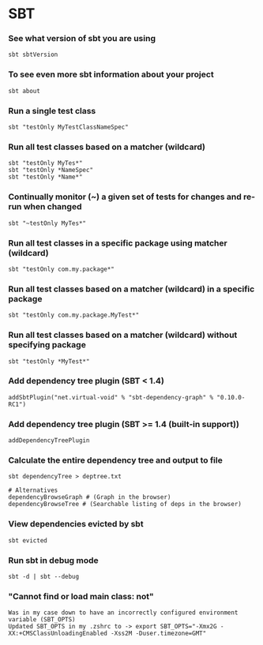 # SBT

### See what version of sbt you are using
```shell
sbt sbtVersion
```

### To see even more sbt information about your project
```shell
sbt about
```

### Run a single test class
```shell
sbt "testOnly MyTestClassNameSpec"
```

### Run all test classes based on a matcher (wildcard)
```shell
sbt "testOnly MyTes*"
sbt "testOnly *NameSpec"
sbt "testOnly *Name*"
```

### Continually monitor (~) a given set of tests for changes and re-run when changed
```shell
sbt "~testOnly MyTes*"
```

### Run all test classes in a specific package using matcher (wildcard)
```shell
sbt "testOnly com.my.package*"
```

### Run all test classes based on a matcher (wildcard) in a specific package
```shell
sbt "testOnly com.my.package.MyTest*"
```

### Run all test classes based on a matcher (wildcard) without specifying package
```shell
sbt "testOnly *MyTest*"
```

### Add dependency tree plugin (SBT < 1.4)
```shell
addSbtPlugin("net.virtual-void" % "sbt-dependency-graph" % "0.10.0-RC1")
```

### Add dependency tree plugin (SBT >= 1.4 (built-in support))
```shell
addDependencyTreePlugin
```

### Calculate the entire dependency tree and output to file
```shell
sbt dependencyTree > deptree.txt

# Alternatives
dependencyBrowseGraph # (Graph in the browser)
dependencyBrowseTree # (Searchable listing of deps in the browser)
```

### View dependencies evicted by sbt
```shell
sbt evicted
```

### Run sbt in debug mode
```shell
sbt -d | sbt --debug
```

### "Cannot find or load main class: not"
```
Was in my case down to have an incorrectly configured environment variable (SBT_OPTS)
Updated SBT_OPTS in my .zshrc to -> export SBT_OPTS="-Xmx2G -XX:+CMSClassUnloadingEnabled -Xss2M -Duser.timezone=GMT"
```
